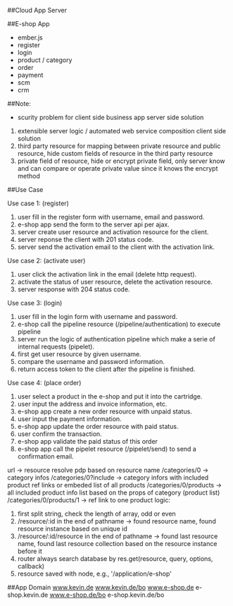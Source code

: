 ##Cloud App Server

##E-shop App
- ember.js
- register
- login
- product / category
- order
- payment
- scm
- crm

##Note:
- scurity problem for client side business app
server side solution
1. extensible server logic / automated web service composition
client side solution
2. third party resource for mapping between private resource and public resource, hide custom fields of resource in the third party resource
3. private field of resource, hide or encrypt private field, only server know and can compare or operate private value since it knows the encrypt method

##Use Case

Use case 1: (register)
1. user fill in the register form with username, email and password.
2. e-shop app send the form to the server api per ajax.
3. server create user resource and activation resource for the client.
4. server reponse the client with 201 status code.
5. server send the activation email to the client with the activation link.

Use case 2: (activate user)
1. user click the activation link in the email (delete http request).
2. activate the status of user resource, delete the activation resource.
3. server response with 204 status code.

Use case 3: (login)
1. user fill in the login form with username and password.
2. e-shop call the pipeline resource (/pipeline/authentication) to execute pipeline
3. server run the logic of authentication pipeline which make a serie of internal requests (pipelet).
4. first get user resource by given username.
5. compare the username and password information.
6. return access token to the client after the pipeline is finished.

Use case 4: (place order)
1. user select a product in the e-shop and put it into the cartridge.
2. user input the address and invoice information, etc.
3. e-shop app create a new order resource with unpaid status.
4. user input the payment information.
5. e-shop app update the order resource with paid status.
6. user confirm the transaction.
7. e-shop app validate the paid status of this order
8. e-shop app call the pipelet resource (/pipelet/send) to send a confirmation email.


url -> resource resolve
pdp based on resource name
/categories/0 -> category infos
/categories/0?include -> category infors with included product ref links or embeded list of all products
/categories/0/products -> all included product info list based on the props of category (product list)
/categories/0/products/1 -> ref link to one product
logic:
1. first split string, check the length of array, odd or even
2. /resource/:id in the end of pathname -> found resource name, found resource instance based on unique id
3. /resource/:id/resource in the end of pathname -> found last resource name, found last resource collection based on the resource instance before it
4. router always search database by res.get(resource, query, options, callback)
5. resource saved with node, e.g., '/application/e-shop'

##App Domain
www.kevin.de
www.kevin.de/bo
www.e-shop.de
e-shop.kevin.de
www.e-shop.de/bo
e-shop.kevin.de/bo